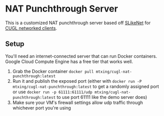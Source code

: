 # NAT Punchthrough Server

This is a customized NAT punchthrough server based off [SLikeNet](https://github.com/SLikeSoft/SLikeNet) for [CUGL networked clients](https://github.com/mt-xing/cugl-networking-extension).

## Setup

You'll need an internet-connected server that can run Docker containers.
Google Cloud Compute Engine has a free tier that works well.

1. Grab the Docker container `docker pull mtxing/cugl-nat-punchthrough:latest`
2. Run it and publish the exposed port (either with `docker run -P mtxing/cugl-nat-punchthrough:latest` to get a randomly assigned port or use `docker run -p 61111:61111/udp mtxing/cugl-nat-punchthrough:latest` to use port 61111 like the demo server does)
3. Make sure your VM's firewall settings allow udp traffic through whichever port you're using
